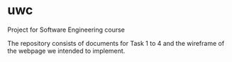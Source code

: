# uwc
Project for Software Engineering course

The repository consists of documents for Task 1 to 4 and the wireframe of the webpage we intended to implement.
